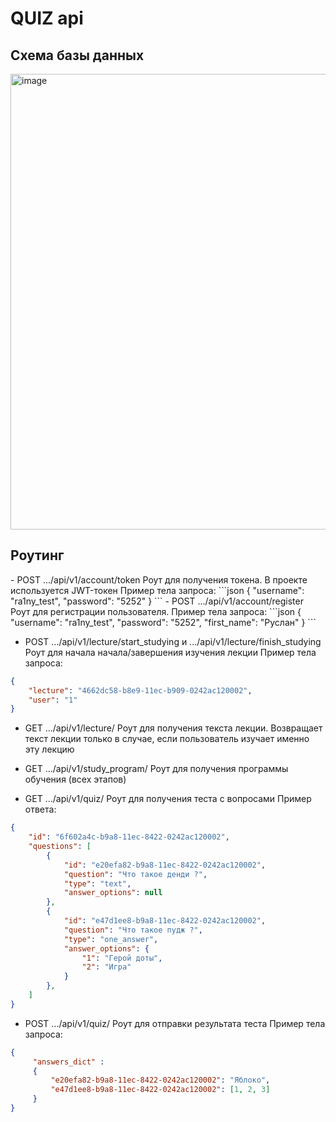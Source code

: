 # QUIZ api
 
<h2>Схема базы данных</h2>
<img width="729" alt="image" src="https://user-images.githubusercontent.com/69690237/162806727-13a33d3b-eb08-4c28-bb27-da35064ada44.png">

<h2>Роутинг</h2>
- POST .../api/v1/account/token
Роут для получения токена. В проекте используется JWT-токен
Пример тела запроса:
```json
{
    "username": "ra1ny_test",
    "password": "5252"
}
```
- POST .../api/v1/account/register
Роут для регистрации пользователя.
Пример тела запроса:
```json
{
    "username": "ra1ny_test",
    "password": "5252",
    "first_name": "Руслан"
}
```

- POST .../api/v1/lecture/start_studying и .../api/v1/lecture/finish_studying
Роут для начала начала/завершения изучения лекции
Пример тела запроса:
```json
{
    "lecture": "4662dc58-b8e9-11ec-b909-0242ac120002",
    "user": "1"
}
```

- GET .../api/v1/lecture/<pk>
Роут для получения текста лекции. Возвращает текст лекции только в случае, если пользователь изучает именно эту лекцию
 
- GET .../api/v1/study_program/
Роут для получения программы обучения (всех этапов)
 
- GET .../api/v1/quiz/<pk>
Роут для получения теста с вопросами
Пример ответа:
```json
{
    "id": "6f602a4c-b9a8-11ec-8422-0242ac120002",
    "questions": [
        {
            "id": "e20efa82-b9a8-11ec-8422-0242ac120002",
            "question": "Что такое денди ?",
            "type": "text",
            "answer_options": null
        },
        {
            "id": "e47d1ee8-b9a8-11ec-8422-0242ac120002",
            "question": "Что такое пудж ?",
            "type": "one_answer",
            "answer_options": {
                "1": "Герой доты",
                "2": "Игра"
            }
        },
    ]
}
```
 
- POST .../api/v1/quiz/<pk>
Роут для отправки результата теста
Пример тела запроса:
```json
{
     "answers_dict" : 
     {
         "e20efa82-b9a8-11ec-8422-0242ac120002": "Яблоко",
         "e47d1ee8-b9a8-11ec-8422-0242ac120002": [1, 2, 3]
     }  
}
```
